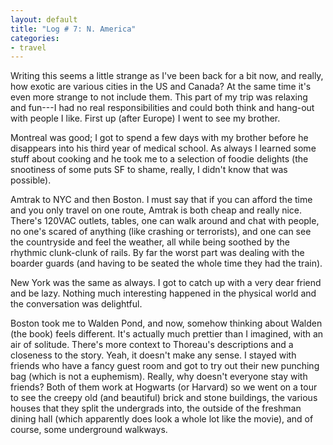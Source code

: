 ```yaml
---
layout: default
title: "Log # 7: N. America"
categories:
- travel
---
```


Writing this seems a little strange as I've been back for a bit now, and really, how exotic are various cities in the US and Canada?  At the same time it's even more strange to not include them.  This part of my trip was relaxing and fun---I had no real responsibilities and could both think and hang-out with people I like.  First up (after Europe) I went to see my brother.

Montreal was good; I got to spend a few days with my brother before he disappears into his third year of medical school.  As always I learned some stuff about cooking and he took me to a selection of foodie delights (the snootiness of some puts SF to shame, really, I didn't know that was possible).

Amtrak to NYC and then Boston.  I must say that if you can afford the time and you only travel on one route, Amtrak is both cheap and really nice.  There's 120VAC outlets, tables, one can walk around and chat with people, no one's scared of anything (like crashing or terrorists), and one can see the countryside and feel the weather, all while being soothed by the rhythmic clunk-clunk of rails.  By far the worst part was dealing with the boarder guards (and having to be seated the whole time they had the train).

New York was the same as always.  I got to catch up with a very dear friend and be lazy.  Nothing much interesting happened in the physical world and the conversation was delightful.

Boston took me to Walden Pond, and now, somehow thinking about Walden (the book) feels different.  It's actually much prettier than I imagined, with an air of solitude.  There's more context to Thoreau's descriptions and a closeness to the story.  Yeah, it doesn't make any sense.  I stayed with friends who have a fancy guest room and got to try out their new punching bag (which is not a euphemism).  Really, why doesn't everyone stay with friends?  Both of them work at Hogwarts (or Harvard) so we went on a tour to see the creepy old (and beautiful) brick and stone buildings, the various houses that they split the undergrads into, the outside of the freshman dining hall (which apparently does look a whole lot like the movie), and of course, some underground walkways.
